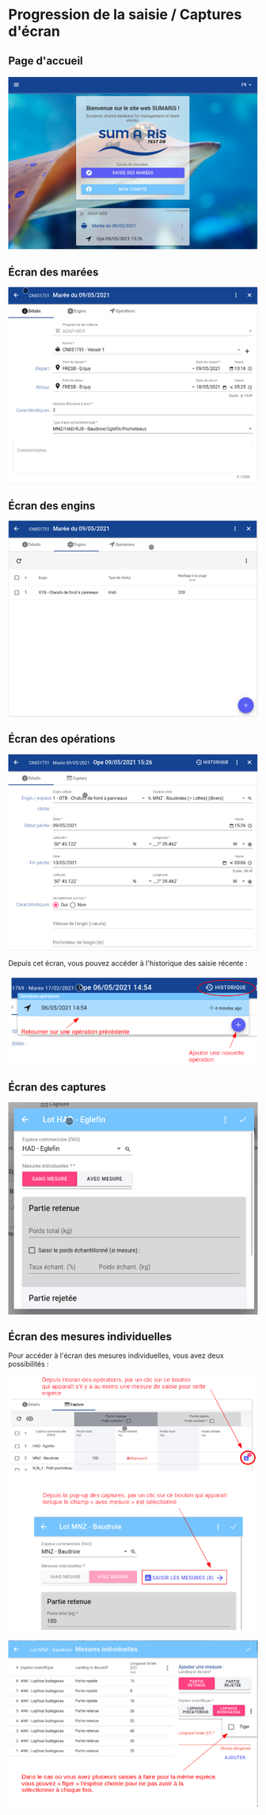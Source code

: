 # Progression de la saisie / Captures d'écran

## Page d'accueil

![](./home-page_tab_fr.png)

## Écran des marées

![](./trips-screen_tab_fr.png)

## Écran des engins

![](./gears-screen_tab_fr.png)

## Écran des opérations

![](./hauls-screen_tab_fr.png)

Depuis cet écran, vous pouvez accéder à l'historique des saisie récente :

![](./history_tab_fr.png)

## Écran des captures

![](./catch-screen_tab_fr.png)

## Écran des mesures individuelles

Pour accéder à l'écran des mesures individuelles, vous avez deux possibilités :

![](./individual-measure-screen-acces_tab_fr.png)

![](./individual-measure-screen_tab_fr.png)


